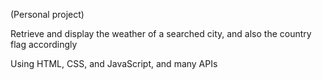 (Personal project)

Retrieve and display the weather of a searched city, and also the country flag accordingly

Using HTML, CSS, and JavaScript, and many APIs
